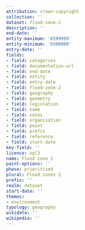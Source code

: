 ```yaml
---
attribution: crown-copyright
collection: ''
dataset: flood-zone-2
description: ''
end-date: ''
entity-maximum: '6599999'
entity-minimum: '6500000'
entry-date: ''
fields:
- field: categories
- field: documentation-url
- field: end-date
- field: entity
- field: entry-date
- field: flood-zone-2
- field: geography
- field: geometry
- field: legislation
- field: name
- field: notes
- field: organisation
- field: point
- field: prefix
- field: reference
- field: start-date
key-field: ''
licence: ogl3
name: Flood zone 2
paint-options: ''
phase: prioritised
plural: Flood zones 2
prefix: ''
realm: dataset
start-date: ''
themes:
- environment
typology: geography
wikidata: ''
wikipedia: ''
---
```

